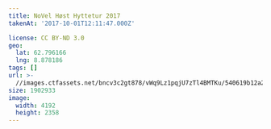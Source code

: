 ```yaml
---
title: NoVel Høst Hyttetur 2017
takenAt: '2017-10-01T12:11:47.000Z'

license: CC BY-ND 3.0
geo:
  lat: 62.796166
  lng: 8.878186
tags: []
url: >-
  //images.ctfassets.net/bncv3c2gt878/vWq9Lz1pqjU7zTl4BMTKu/540619b12a2750db4086e08f7116dff0/novel-hst-hyttetur-2017_36727376784_o
size: 1902933
image:
  width: 4192
  height: 2358
---
```

